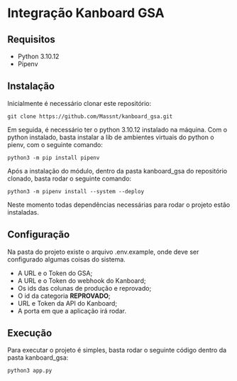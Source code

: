 # Integração Kanboard GSA

## Requisitos
* Python 3.10.12
* Pipenv

## Instalação
Inicialmente é necessário clonar este repositório:
```
git clone https://github.com/Massnt/kanboard_gsa.git
```
Em seguida, é necessário ter o python 3.10.12 instalado na máquina.
Com o python instalado, basta instalar a lib de ambientes virtuais do python o pienv,
com o seguinte comando:
```
python3 -m pip install pipenv
```
Após a instalação do módulo, dentro da pasta kanboard_gsa do repositório clonado,
basta rodar o seguinte comando:
```
python3 -m pipenv install --system --deploy
```
Neste momento todas dependências necessárias para rodar o projeto estão instaladas.

## Configuração
Na pasta do projeto existe o arquivo .env.example, onde deve ser configurado algumas coisas do sistema.
  * A URL e o Token do GSA;
  * A URL e o Token do webhook do Kanboard;
  * Os ids das colunas de produção e reprovado;
  * O id da categoria **REPROVADO**;
  * URL e Token da API do Kanboard;
  * A porta em que a aplicação irá rodar.

## Execução
Para executar o projeto é simples, basta rodar o seguinte código dentro da pasta kanboard_gsa:
```
python3 app.py
```
